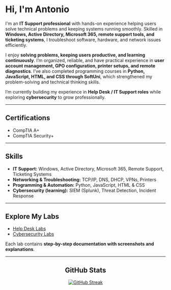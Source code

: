 # Hi, I'm Antonio

I'm an **IT Support professional** with hands-on experience helping users solve technical problems and keeping systems running smoothly. Skilled in **Windows, Active Directory, Microsoft 365, remote support tools, and ticketing systems**, I troubleshoot software, hardware, and network issues efficiently.  

I enjoy **solving problems, keeping users productive, and learning continuously**. I’m organized, reliable, and have practical experience in **user account management, GPO configuration, printer setups, and remote diagnostics**. I’ve also completed programming courses in **Python, JavaScript, HTML, and CSS through SoftUni**, which strengthened my problem-solving and technical thinking skills.  

I’m currently building my experience in **Help Desk / IT Support roles** while exploring **cybersecurity** to grow professionally.

---

## Certifications
- CompTIA A+
- CompTIA Security+

---

## Skills
- **IT Support:** Windows, Active Directory, Microsoft 365, Remote Support, Ticketing Systems  
- **Networking & Troubleshooting:** TCP/IP, DNS, DHCP, VPNs, Printers  
- **Programming & Automation:** Python, JavaScript, HTML & CSS  
- **Cybersecurity (learning):** SIEM (Splunk), Threat Detection, Incident Response  

---

## Explore My Labs
- [Help Desk Labs](https://github.com/ghost-aHVudGVy/Help-Desk-Labs)  
- [Cybersecurity Labs](https://github.com/ghost-aHVudGVy/Cybersecurity-Labs)  

Each lab contains **step-by-step documentation with screenshots and explanations**.

---
<div align="center">

## GitHub Stats
[![GitHub Streak](http://github-readme-streak-stats.herokuapp.com?user=ghost-aHVudGVy&theme=dark&background=000000)](https://git.io/streak-stats)  
</div>
